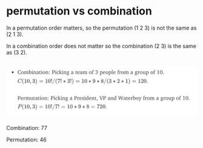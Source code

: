 # permutation vs combination

In a permutation order matters, so the permutation (1 2 3) is not the same as (2 1 3).&#x20;

In a combination order does not matter so the combination (2 3) is the same as (3 2).

## ![](<../../.gitbook/assets/image (39).png>)

Combination: 77

Permutation: 46
